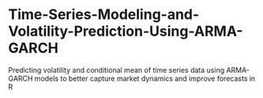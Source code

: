 # Time-Series-Modeling-and-Volatility-Prediction-Using-ARMA-GARCH
Predicting volatility and conditional mean of time series data using ARMA-GARCH models to better capture market dynamics and improve forecasts in R
